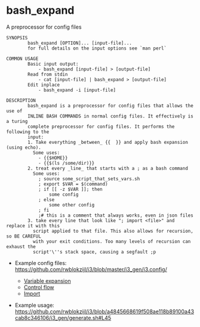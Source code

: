# bash_expand

A preprocessor for config files

```
SYNOPSIS
        bash_expand [OPTION]... [input-file]...
        for full details on the input options see `man perl`

COMMON USAGE
        Basic input output:
            - bash_expand [input-file] > [output-file]
        Read from stdin
            - cat [input-file] | bash_expand > [output-file]
        Edit inplace
            - bash_expand -i [input-file]

DESCRIPTION
        bash_expand is a preprocessor for config files that allows the use of
        INLINE BASH COMMANDS in normal config files. It effectively is a turing
        complete preprocessor for config files. It performs the following to the
        input:
        1. Take everything _between_ {{  }} and apply bash expansion (using echo).
          Some uses:
            - {{$HOME}}
            - {{$(ls /some/dir)}}
        2. treat every _line_ that starts with a ; as a bash command
          Some uses:
            ; source some_script_that_sets_vars.sh
            ; export $VAR = $(command)
            ; if [[ -z $VAR ]]; then
                some config
            ; else
                some other config
            ; fi
            ;# this is a comment that always works, even in json files
        3. take every line that look like "; import <file>" and replace it with this
          script applied to that file. This also allows for recursion, so BE CAREFUL
          with your exit conditions. Too many levels of recursion can exhaust the
          script'\''s stack space, causing a segfault ;p
```

- Example config files: https://github.com/rwblokzijl/i3/blob/master/i3_gen/i3.config/
    - [Variable expansion](https://github.com/rwblokzijl/i3/blob/a4845668619f508ae118b89100a43cab8c346106/i3_gen/i3.config/machine_specific/wessel.huntandhackett.com#L37)
    - [Control flow](https://github.com/rwblokzijl/i3/blob/a4845668619f508ae118b89100a43cab8c346106/i3_gen/i3.config/machine_specific/wessel.huntandhackett.com#L96)
    - [Import](https://github.com/rwblokzijl/i3/blob/a4845668619f508ae118b89100a43cab8c346106/i3_gen/i3.config/config.template#L250)

- Example usage: https://github.com/rwblokzijl/i3/blob/a4845668619f508ae118b89100a43cab8c346106/i3_gen/generate.sh#L45
